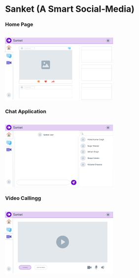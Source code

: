 # Sanket (A Smart Social-Media)

<p align="center">
<h3> Home Page</h3>
 <br>
  <img src=".\src\Components\ReadmeImg\Home.png" width="350" alt="accessibility text">
  <br>
  <h3> Chat Application</h3>
   <br>
   <img src=".\src\Components\ReadmeImg\Chat.png" width="350" alt="accessibility text">
   <br><h3>Video Callingg</h3>
    <br>
    <img src=".\src\Components\ReadmeImg\VC.png" width="350" alt="accessibility text">
</p>